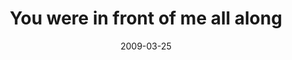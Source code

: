 ---
layout: base.njk
title : 'You were in front of me all along' 
view_title : 'You were in front of me all along' 
year : '2009' 
date : '2009-03-25' 
img_file : '/drawing/youwererightinfrontofmeallalong.png' 
html_file : 'youwererightinfrontofmeallalong' 
next_html : 'itrysohard.html' 
year_order : '103' 
permalink : "title/{{html_file}}.html"
---